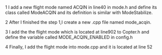 1   I add a new flight mode named ACQIN in line40 in mode.h and define its class called ModeACQIN and its definition is similar with ModeStabilize.

2   After I finished the step 1,I create a new .cpp file named mode_acqin.

3  I add the the flight mode which is located at line902 to Copter.h and define the variable called MODE_ACQIN_ENABLED in config.h

4 Finally, I add the flight mode into mode.cpp and it is located at line  52
